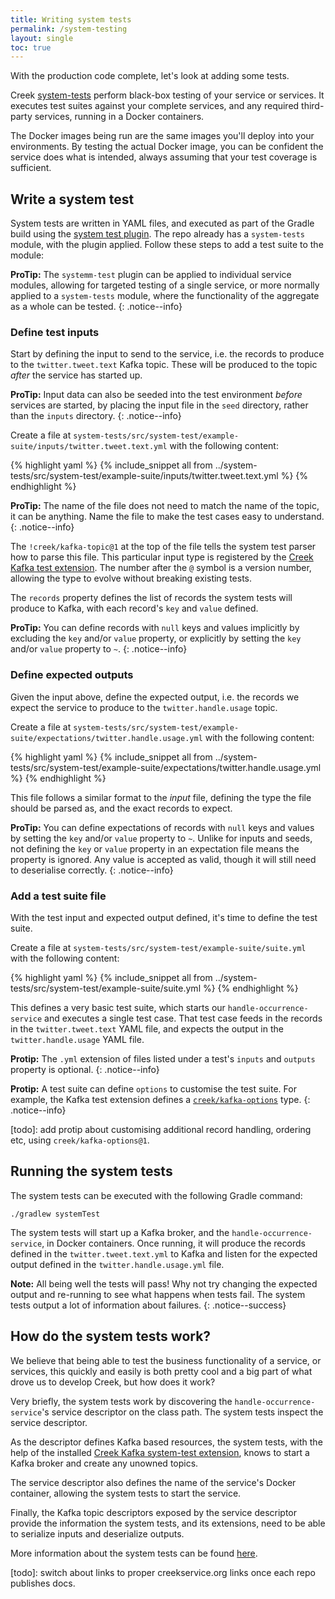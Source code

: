 ```yaml
---
title: Writing system tests
permalink: /system-testing
layout: single
toc: true
---
```


With the production code complete, let's look at adding some tests.

Creek [system-tests][systemTests] perform black-box testing of your service or services.
It executes test suites against your complete services, and any required third-party services, running in a Docker containers.

The Docker images being run are the same images you'll deploy into your environments.
By testing the actual Docker image, you can be confident the service does what is intended, 
always assuming that your test coverage is sufficient.

## Write a system test

System tests are written in YAML files, and executed as part of the Gradle build using the
[system test plugin][testPlugin]. The repo already has a `system-tests` module, with the plugin applied.
Follow these steps to add a test suite to the module:

**ProTip:** The `systemm-test` plugin can be applied to individual service modules, allowing for targeted testing 
of a single service, or more normally applied to a `system-tests` module, where the functionality of the aggregate 
as a whole can be tested.
{: .notice--info}

### Define test inputs

Start by defining the input to send to the service, i.e. the records to produce to the `twitter.tweet.text` Kafka topic.
These will be produced to the topic _after_ the service has started up.

**ProTip:** Input data can also be seeded into the test environment _before_ services are started, by placing
the input file in the `seed` directory, rather than the `inputs` directory. 
{: .notice--info}

Create a file at `system-tests/src/system-test/example-suite/inputs/twitter.tweet.text.yml` with the following content:

{% highlight yaml %}
{% include_snippet all from ../system-tests/src/system-test/example-suite/inputs/twitter.tweet.text.yml %}
{% endhighlight %}

**ProTip:** The name of the file does not need to match the name of the topic, it can be anything.
Name the file to make the test cases easy to understand.
{: .notice--info}

The `!creek/kafka-topic@1` at the top of the file tells the system test parser how to parse this file.
This particular input type is registered by the [Creek Kafka test extension][kafkaTestExt]. 
The number after the `@` symbol is a version number, allowing the type to evolve without breaking existing tests.

The `records` property defines the list of records the system tests will produce to Kafka, with each record's `key` and `value` defined.

**ProTip:** You can define records with `null` keys and values implicitly by excluding the `key` and/or `value` property,
or explicitly by setting the `key` and/or `value` property to `~`.
{: .notice--info}

### Define expected outputs

Given the input above, define the expected output, i.e. the records we expect the service to produce to the
`twitter.handle.usage` topic.

Create a file at `system-tests/src/system-test/example-suite/expectations/twitter.handle.usage.yml` with the following content:

{% highlight yaml %}
{% include_snippet all from ../system-tests/src/system-test/example-suite/expectations/twitter.handle.usage.yml %}
{% endhighlight %}

This file follows a similar format to the _input_ file, defining the type the file should be parsed as, and
the exact records to expect.  

**ProTip:** You can define expectations of records with `null` keys and values by setting the `key` and/or `value` property to `~`.
Unlike for inputs and seeds, not defining the `key` or `value` property in an expectation file means the property is ignored.
Any value is accepted as valid, though it will still need to deserialise correctly.
{: .notice--info}

### Add a test suite file

With the test input and expected output defined, it's time to define the test suite.

Create a file at `system-tests/src/system-test/example-suite/suite.yml` with the following content:

{% highlight yaml %}
{% include_snippet all from ../system-tests/src/system-test/example-suite/suite.yml %}
{% endhighlight %}

This defines a very basic test suite, which starts our `handle-occurrence-service` and executes a single test case.
That test case feeds in the records in the `twitter.tweet.text` YAML file, and expects the output in the `twitter.handle.usage` YAML file. 

**Protip:** The `.yml` extension of files listed under a test's `inputs` and `outputs` property is optional.
{: .notice--info}

**Protip:** A test suite can define `options` to customise the test suite. For example, the Kafka test extension defines
a [`creek/kafka-options`][kafkaOptions] type.
{: .notice--info}

[todo]: add protip about customising additional record handling, ordering etc, using `creek/kafka-options@1`.


## Running the system tests

The system tests can be executed with the following Gradle command:

```
./gradlew systemTest 
```

The system tests will start up a Kafka broker, and the `handle-occurrence-service`, in Docker containers. Once running,
it will produce the records defined in the `twitter.tweet.text.yml` to Kafka and listen for the expected output defined 
in the `twitter.handle.usage.yml` file.  

**Note:** All being well the tests will pass! Why not try changing the expected output and re-running to see what
happens when tests fail.  The system tests output a lot of information about failures.
{: .notice--success}

## How do the system tests work?

We believe that being able to test the business functionality of a service, or services, this quickly and easily is
both pretty cool and a big part of what drove us to develop Creek, but how does it work?

Very briefly, the system tests work by discovering the `handle-occurrence-service`'s service descriptor on the class path.
The system tests inspect the service descriptor. 

As the descriptor defines Kafka based resources, the system tests, with the help of the installed [Creek Kafka system-test extension][kafkaTestExt], 
knows to start a Kafka broker and create any unowned topics.

The service descriptor also defines the name of the service's Docker container, allowing the system tests to start the service.

Finally, the Kafka topic descriptors exposed by the service descriptor provide the information the system tests, and its extensions, 
need to be able to serialize inputs and deserialize outputs.

More information about the system tests can be found [here][systemTests].

[systemTests]:https://github.com/creek-service/creek-system-test
[testPlugin]: https://github.com/creek-service/creek-system-test-gradle-plugin
[kafkaTestExt]: https://github.com/creek-service/creek-kafka/tree/main/test-extension
[kafkaOptions]: https://github.com/creek-service/creek-kafka/tree/main/test-extension#option-model-extensions
[todo]: switch about links to proper creekservice.org links once each repo publishes docs. 
